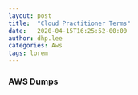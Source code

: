 ```yaml
---
layout: post
title:  "Cloud Practitioner Terms"
date:   2020-04-15T16:25:52-00:00
author: dhp.lee
categories: Aws
tags: lorem
---
```


### AWS Dumps

